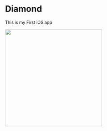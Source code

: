 # Diamond

This is my First iOS app

<p float="left">
  
  <img scr = "https://user-images.githubusercontent.com/101461017/196029717-892d3617-555e-47dd-b76c-4621d9e662e1.png" width = "320" />
  <img src = "https://user-images.githubusercontent.com/101461017/196030174-9c081eb0-f606-4d31-8d0a-1a96b771f004.gif" width = "320" />
 


</p>



